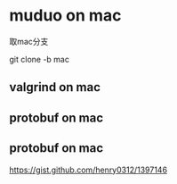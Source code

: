 muduo on mac
===================

取mac分支

git clone -b mac 


valgrind on mac
---------------------


protobuf on mac
---------------------

protobuf on mac
---------------------
https://gist.github.com/henry0312/1397146
